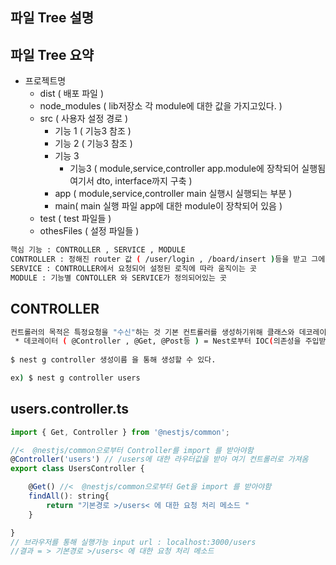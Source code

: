 ## 파일 Tree 설명

## 파일 Tree 요약

+ 프로젝트명
  - dist ( 배포 파일 )         
  - node_modules ( lib저장소 각 module에 대한 값을 가지고있다. )
  - src ( 사용자 설정 경로 )
    * 기능 1 ( 기능3 참조 )
    * 기능 2 ( 기능3 참조 )
    * 기능 3
      - 기능3 ( module,service,controller app.module에 장착되어 실행됨 여기서 dto, interface까지 구축 )
    * app ( module,service,controller main 실행시 실행되는 부분 )
    * main( main 실행 파일 app에 대한 module이 장착되어 있음 ) 
  - test ( test 파일들 )
  - othesFiles ( 설정 파일들 )


```bash
핵심 기능 : CONTROLLER , SERVICE , MODULE 
CONTROLLER : 정해진 router 값 ( /user/login , /board/insert )등을 받고 그에 대한 처리 값을 반환 해주는 곳
SERVICE : CONTROLLER에서 요청되어 설정된 로직에 따라 움직이는 곳
MODULE : 기능별 CONTOLLER 와 SERVICE가 정의되어있는 곳
```

## CONTROLLER 

```bash
컨트롤러의 목적은 특정요청을 "수신"하는 것 기본 컨트롤러를 생성하기위해 클래스와 데코레이션을 사용함
 * 데코레이터 ( @Controller , @Get, @Post등 ) = Nest로부터 IOC(의존성을 주입받은 컴포넌트
 
$ nest g controller 생성이름 을 통해 생성할 수 있다.

ex) $ nest g controller users
```

## users.controller.ts
```javascript
import { Get, Controller } from '@nestjs/common';

//<  @nestjs/common으로부터 Controller를 import 를 받아야함
@Controller('users') // /users에 대한 라우터값을 받아 여기 컨트롤러로 가져옴
export class UsersController {

    @Get() //<  @nestjs/common으로부터 Get을 import 를 받아야함
    findAll(): string{
        return "기본경로 >/users< 에 대한 요청 처리 메소드 "
    }

}
// 브라우저를 통해 실행가능 input url : localhost:3000/users
//결과 = > 기본경로 >/users< 에 대한 요청 처리 메소드
```